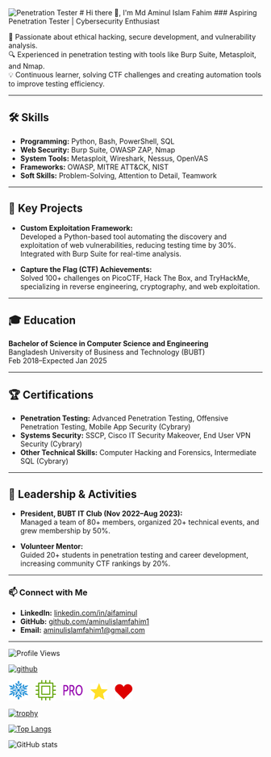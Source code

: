 <img src="https://avatars.githubusercontent.com/u/37269154?s=400&u=19228a9cb1be53b037a3bc721b4a8e3effeffb0f&v=4" alt="Penetration Tester" width="150"/>
# Hi there 👋, I'm Md Aminul Islam Fahim
### Aspiring Penetration Tester | Cybersecurity Enthusiast

🎯 Passionate about ethical hacking, secure development, and vulnerability analysis.  
🔍 Experienced in penetration testing with tools like Burp Suite, Metasploit, and Nmap.  
💡 Continuous learner, solving CTF challenges and creating automation tools to improve testing efficiency.  

---

## 🛠️ Skills
- **Programming:** Python, Bash, PowerShell, SQL  
- **Web Security:** Burp Suite, OWASP ZAP, Nmap  
- **System Tools:** Metasploit, Wireshark, Nessus, OpenVAS  
- **Frameworks:** OWASP, MITRE ATT&CK, NIST  
- **Soft Skills:** Problem-Solving, Attention to Detail, Teamwork  

---

## 🌟 Key Projects
- **Custom Exploitation Framework:**  
   Developed a Python-based tool automating the discovery and exploitation of web vulnerabilities, reducing testing time by 30%. Integrated with Burp Suite for real-time analysis.  

- **Capture the Flag (CTF) Achievements:**  
   Solved 100+ challenges on PicoCTF, Hack The Box, and TryHackMe, specializing in reverse engineering, cryptography, and web exploitation.

---

## 🎓 Education
**Bachelor of Science in Computer Science and Engineering**  
Bangladesh University of Business and Technology (BUBT)  
Feb 2018–Expected Jan 2025  

---

## 🏆 Certifications
- **Penetration Testing:** Advanced Penetration Testing, Offensive Penetration Testing, Mobile App Security (Cybrary)  
- **Systems Security:** SSCP, Cisco IT Security Makeover, End User VPN Security (Cybrary)  
- **Other Technical Skills:** Computer Hacking and Forensics, Intermediate SQL (Cybrary)  

---

## 🚀 Leadership & Activities
- **President, BUBT IT Club (Nov 2022–Aug 2023):**  
   Managed a team of 80+ members, organized 20+ technical events, and grew membership by 50%.  

- **Volunteer Mentor:**  
   Guided 20+ students in penetration testing and career development, increasing community CTF rankings by 20%.  

---

### 📫 Connect with Me
- **LinkedIn:** [linkedin.com/in/aifaminul](https://linkedin.com/in/aifaminul)  
- **GitHub:** [github.com/aminulislamfahim1](https://github.com/aminulislamfahim1)   
- **Email:** aminulislamfahim1@gmail.com  

--- 

![Profile Views](https://gpvc.arturio.dev/aminulislamfahim1)

[<img src='https://cdn.jsdelivr.net/npm/simple-icons@3.0.1/icons/github.svg' alt='github' height='40'>](https://github.com/aminulislamfahim1) 

<a href='https://archiveprogram.github.com/'><img src='https://raw.githubusercontent.com/acervenky/animated-github-badges/master/assets/acbadge.gif' width='40' height='40'></a> <a href='https://docs.github.com/en/developers'><img src='https://raw.githubusercontent.com/acervenky/animated-github-badges/master/assets/devbadge.gif' width='40' height='40'></a> <a href='https://github.com/pricing'><img src='https://raw.githubusercontent.com/acervenky/animated-github-badges/master/assets/pro.gif' width='40' height='40'></a> <a href='https://stars.github.com/'><img src='https://raw.githubusercontent.com/acervenky/animated-github-badges/master/assets/starbadge.gif' width='35' height='35'></a> <a href='https://docs.github.com/en/github/supporting-the-open-source-community-with-github-sponsors'><img src='https://raw.githubusercontent.com/acervenky/animated-github-badges/master/assets/sponsorbadge.gif' width='35' height='35'></a> 

[![trophy](https://github-profile-trophy.vercel.app/?username=aminulislamfahim)](https://github.com/ryo-ma/github-profile-trophy)

[![Top Langs](https://github-readme-stats.vercel.app/api/top-langs/?username=aminulislamfahim)](https://github.com/anuraghazra/github-readme-stats)

![GitHub stats](https://github-readme-stats.vercel.app/api?username=aminulislamfahim&show_icons=true&count_private=true)  


